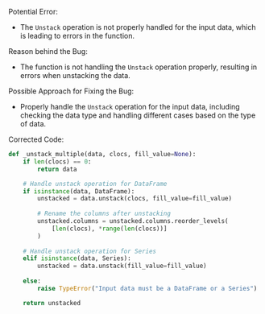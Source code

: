 Potential Error:
- The `Unstack` operation is not properly handled for the input data, which is leading to errors in the function.

Reason behind the Bug:
- The function is not handling the `Unstack` operation properly, resulting in errors when unstacking the data.

Possible Approach for Fixing the Bug:
- Properly handle the `Unstack` operation for the input data, including checking the data type and handling different cases based on the type of data.

Corrected Code:
```python
def _unstack_multiple(data, clocs, fill_value=None):
    if len(clocs) == 0:
        return data

    # Handle unstack operation for DataFrame
    if isinstance(data, DataFrame):
        unstacked = data.unstack(clocs, fill_value=fill_value)
        
        # Rename the columns after unstacking
        unstacked.columns = unstacked.columns.reorder_levels(
            [len(clocs), *range(len(clocs))]
        )
        
    # Handle unstack operation for Series
    elif isinstance(data, Series):
        unstacked = data.unstack(fill_value=fill_value)
        
    else:
        raise TypeError("Input data must be a DataFrame or a Series")

    return unstacked
```